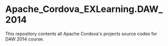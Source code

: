 Apache_Cordova_EXLearning.DAW_2014
==================================
This repository contents all Apache Cordova's projects source codes for DAW 2014 course.

